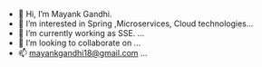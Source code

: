 - 👋 Hi, I’m Mayank Gandhi.
- 👀 I’m interested in Spring ,Microservices, Cloud technologies...
- 🌱 I’m currently working as SSE. ...
- 💞️ I’m looking to collaborate on ...
- 📫 mayankgandhi18@gmail.com ...

<!---
mayankg12/mayankg12 is a ✨ special ✨ repository because its `README.md` (this file) appears on your GitHub profile.
You can click the Preview link to take a look at your changes.
--->
